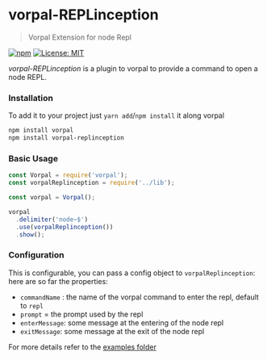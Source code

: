 # vorpal-REPLinception
> Vorpal Extension for node Repl

[![npm](https://img.shields.io/npm/v/vorpal-replinception.svg)](https://www.npmjs.com/package/vorpal-replinception)
[![License: MIT](https://img.shields.io/badge/License-MIT-blue.svg)](https://opensource.org/licenses/MIT)

*vorpal-REPLinception* is a plugin to vorpal to provide a command to open a node REPL.


### Installation

To add it to your project just `yarn add`/`npm install` it along vorpal

```bash
npm install vorpal
npm install vorpal-replinception
```

### Basic Usage
```js
const Vorpal = require('vorpal');
const vorpalReplinception = require('../lib');

const vorpal = Vorpal();

vorpal
  .delimiter('node~$')
  .use(vorpalReplinception())
  .show();
```

### Configuration

This is configurable, you can pass a config object to `vorpalReplinception`:
here are so far the properties:
- `commandName` : the name of the vorpal command to enter the repl, default to `repl`
- `prompt` = the prompt used by the repl
- `enterMessage`: some message at the entering of the node repl
- `exitMessage`: some message at the exit of the node repl

For more details refer to the [examples folder](./examples)

